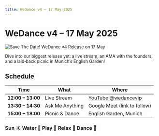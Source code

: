 ```yaml
---
title: WeDance v4 – 17 May 2025
---
```


# WeDance v4 – 17 May 2025

![Save The Date! WeDance v4 Release on 17 May](/img/v4.jpg)

Dive into our biggest release yet: a live stream, an AMA with the founders, and a laid‑back picnic in Munich’s English Garden!

## Schedule

| Time              | What            | Where                                                      |
| ----------------- | --------------- | ---------------------------------------------------------- |
| **12:00 – 13:00** | Live Stream     | [YouTube @wedancevip](https://www.youtube.com/@wedancevip) |
| **13:30 – 14:30** | Ask Me Anything | Google Meet (link to follow)                               |
| **15:00 – 18:00** | Picnic & Dance  | English Garden, Munich                                     |

### Sun ☀️ Water 🌊 Play 🎉 Relax 🌿 Dance 💃

<w-teaser
title="Save the date"
description="17 May: Live Stream, AMA & Picnic in Munich’s English Garden"
button="Add To Calendar"
href="https://calendar.app.google/X2esT3hqRyyudRhY8"></w-teaser>
